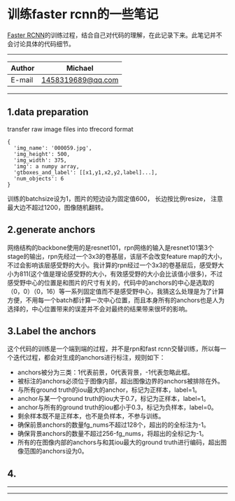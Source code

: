 # 训练faster rcnn的一些笔记
[Faster RCNN](https://github.com/DetectionTeamUCAS/Faster-RCNN_Tensorflow)的训练过程，结合自己对代码的理解，在此记录下来。此笔记并不会讨论具体的代码细节。 

****
|Author|Michael|
|---|---|
|E-mail|1458319689@qq.com|
****

## 1.data preparation
transfer raw image files into tfrecord format   
```
{
  'img_name': '000059.jpg',
  'img_height': 500,
  'img_width': 375,
  'img': a numpy array,
  'gtboxes_and_label': [[x1,y1,x2,y2,label]...],
  'num_objects': 6
}
```
训练的batchsize设为1，图片的短边设为固定值600， 长边按比例resize， 注意最大边不超过1200，图像随机翻转。  


## 2.generate anchors
网络结构的backbone使用的是resnet101，rpn网络的输入是resnet101第3个stage的输出，rpn先经过一个3x3的卷基层，该层不会改变feature map的大小，不过会影响该层感受野的大小。我计算的rpn经过一个3x3的卷基层后，感受野大小为811(这个值是理论感受野的大小，有效感受野的大小会比该值小很多)，不过感受野中心的位置是和图片的尺寸有关的，代码中的anchors的中心是选取的（0，0）（0，16）等一系列固定值而不是感受野中心，我猜这么处理是为了计算方便，不用每一个batch都计算一次中心位置，而且本身所有的anchors也是人为选择的，中心位置带来的误差并不会对最终的结果带来很坏的影响。

## 3.Label the anchors 
这个代码的训练是一个端到端的过程，并不是rpn和fast rcnn交替训练，所以每一个迭代过程，都会对生成的anchors进行标注，规则如下：
* anchors被分为三类：1代表前景，0代表背景，-1代表忽略此框。
* 被标注的anchors必须位于图像内部，超出图像边界的anchors被排除在外。
* 与所有ground truth的iou最大的anchor，标记为正样本，label=1。
* anchor与某一个ground truth的iou大于0.7，标记为正样本，label=1。
* anchor与所有的ground truth的iou都小于0.3，标记为负样本，label=0。
* 剩余样本既不是正样本，也不是负样本，不参与训练。
* 确保前景anchors的数量fg_nums不超过128个，超出的的全标注为-1。
* 确保背景anchors的数量不超过256-fg_nums，将超出的全标记为-1。
* 所有的在图像内部的anchors与和其iou最大的ground truth进行编码，超出图像范围的anchors设为0。
## 4.
****

****
 
